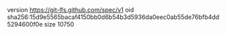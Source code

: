 version https://git-lfs.github.com/spec/v1
oid sha256:15d9e5565bacaf4150bb0d6b54b3d5936da0eec0ab55de76bfb4dd5294600f0e
size 10750
